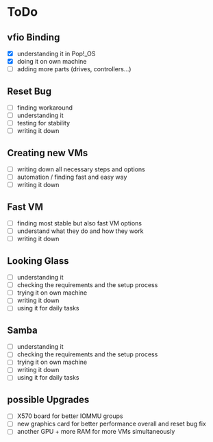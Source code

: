 # ToDo

## vfio Binding
- [x] understanding it in Pop!_OS
- [x] doing it on own machine
- [ ] adding more parts (drives, controllers...)
## Reset Bug
- [ ] finding workaround
- [ ] understanding it
- [ ] testing for stability
- [ ] writing it down

## Creating new VMs
- [ ] writing down all necessary steps and options
- [ ] automation / finding fast and easy way
- [ ] writing it down

## Fast VM
- [ ] finding most stable but also fast VM options
- [ ] understand what they do and how they work
- [ ] writing it down

## Looking Glass
- [ ] understanding it
- [ ] checking the requirements and the setup process
- [ ] trying it on own machine
- [ ] writing it down
- [ ] using it for daily tasks

## Samba
- [ ] understanding it
- [ ] checking the requirements and the setup process
- [ ] trying it on own machine
- [ ] writing it down
- [ ] using it for daily tasks

## possible Upgrades
- [ ] X570 board for better IOMMU groups
- [ ] new graphics card for better performance overall and reset bug fix
- [ ] another GPU + more RAM for more VMs simultaneously